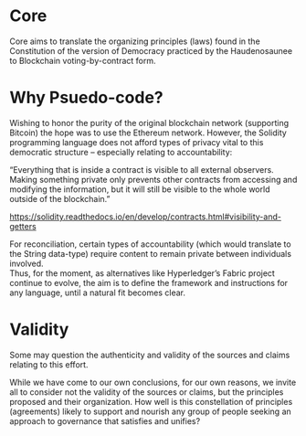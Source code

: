 Core
====

Core aims to translate the organizing principles (laws) found in the Constitution of the version of Democracy practiced by the Haudenosaunee to Blockchain voting-by-contract form.

# Why Psuedo-code?

Wishing to honor the purity of the original blockchain network (supporting Bitcoin) the hope was to use the Ethereum network.  However, the Solidity programming language does not afford types of privacy vital to this democratic structure – especially relating to accountability:

“Everything that is inside a contract is visible to all external observers. Making something private only prevents other contracts from accessing and modifying the information, but it will still be visible to the whole world outside of the blockchain.”


https://solidity.readthedocs.io/en/develop/contracts.html#visibility-and-getters

For reconciliation, certain types of accountability (which would translate to the String data-type) require content to remain private between individuals involved.  
Thus, for the moment, as alternatives like Hyperledger’s Fabric project continue to evolve, the aim is to define the framework and instructions for any language, until a natural fit becomes clear.

# Validity

Some may question the authenticity and validity of the sources and claims relating to this effort.  

While we have come to our own conclusions, for our own reasons, we invite all to consider not the validity of the sources or claims, but the principles proposed and their organization.  How well is this constellation of principles (agreements) likely to support and nourish any group of people seeking an approach to governance that satisfies and unifies? 
